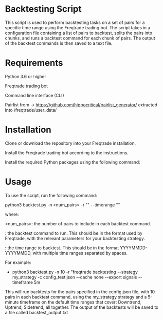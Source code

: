 # Backtesting Script
This script is used to perform backtesting tasks on a set of pairs for a specific time range using the Freqtrade trading bot. The script takes in a configuration file containing a list of pairs to backtest, splits the pairs into chunks, and runs a backtest command for each chunk of pairs. The output of the backtest commands is then saved to a text file.

# Requirements
Python 3.6 or higher

Freqtrade trading bot

Command line interface (CLI)

Pairlist from -> https://github.com/hippocritical/pairlist_generator/ extracted into /freqtrade/user_data/

# Installation
Clone or download the repository into your Freqtrade installation.

Install the Freqtrade trading bot according to the instructions.

Install the required Python packages using the following command:

# Usage
To use the script, run the following command:

python3 backtest.py -n <num_pairs> -r "<command>" --timerange "<timerange>"

where:

<num_pairs>: the number of pairs to include in each backtest command.

<command>: the backtest command to run. This should be in the format used by Freqtrade, with the relevant parameters for your backtesting strategy.

<timerange>: the time range to backtest. This should be in the format YYYYMMDD-YYYYMMDD, with multiple time ranges separated by spaces.

For example:

- python3 backtest.py -n 10 -r "freqtrade backtesting --strategy my_strategy -c config_test.json --cache none --export signals --timeframe 5m

This will run backtests for the pairs specified in the config.json file, with 10 pairs in each backtest command, using the my_strategy strategy and a 5-minute timeframe on the default time ranges that cover: Downtrend, Uptrend, Sidetrend, all together. The output of the backtests will be saved to a file called backtest_output.txt
